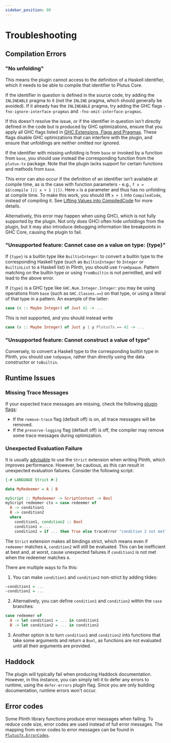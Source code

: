 ```yaml
---
sidebar_position: 80
---
```


# Troubleshooting

## Compilation Errors

### "No unfolding"

This means the plugin cannot access to the definition of a Haskell identifier, which it needs to be able to compile that identifier to Plutus Core.

If the identifier in question is defined in the source code, try adding the `INLINEABLE` pragma to it (not the `INLINE` pragma, which should generally be avoided).
If it already has the `INLINEABLE` pragma, try adding the GHC flags
`-fno-ignore-interface-pragmas` and `-fno-omit-interface-pragmas`.

If this doesn't resolve the issue, or if the identifier in question isn't directly defined in the code but is produced by GHC optimizations,
ensure that you apply all GHC flags listed in [GHC Extensions, Flags and Pragmas](./using-plinth/extensions-flags-pragmas.md).
These flags disable GHC optimizations that can interfere with the plugin, and ensure that unfoldings are neither omitted nor ignored.

If the identifier with missing unfolding is from `base` or invoked by a function from `base`, you should use instead the corresponding function from the `plutus-tx` package.
Note that the plugin lacks support for certain functions and methods from `base`.

This error can also occur if the definition of an identifier isn't available at compile time, as is the case with function parameters - e.g., `f x = $$(compile [|| x + 1 ||])`.
Here `x` is a parameter and thus has no unfolding at compile time.
To make this work, you should lift `x + 1` into `CompiledCode`, instead of compiling it.
See [Lifting Values into CompiledCode](./using-plinth/lifting.md) for more details.

Alternatively, this error may happen when using GHCi, which is not fully supported by the plugin.
Not only does GHCi often hide unfoldings from the plugin, but it may also introduce debugging information like breakpoints in GHC Core, causing the plugin to fail.

### "Unsupported feature: Cannot case on a value on type: \{type\}"

If `{type}` is a builtin type like `BuiltinInteger`: to convert a builtin type to the corresponding Haskell type (such as `BuiltinInteger` to `Integer` or `BuiltinList` to a Haskell list) in Plinth, you should use `fromOpaque`.
Pattern matching on the builtin type or using `fromBuiltin` is not permitted, and will lead to the above error.

If `{type}` is a GHC type like `GHC.Num.Integer.Integer`: you may be using operations from `base` (such as `GHC.Classes.==`) on that type, or using a literal of that type in a pattern.
An example of the latter:

```haskell
case (x :: Maybe Integer) of Just 42 -> ...
```

This is not supported, and you should instead write

```haskell
case (x :: Maybe Integer) of Just y | y PlutusTx.== 42 -> ...
```

### "Unsupported feature: Cannot construct a value of type"

Conversely, to convert a Haskell type to the corresponding builtin type in Plinth, you should use `toOpaque`, rather than directly using the data constructor or `toBuiltin`.

## Runtime Issues

### Missing Trace Messages

If your expected trace messages are missing, check the following [plugin flags](./delve-deeper/plinth-compiler-options.md):

- If the `remove-trace` flag (default off) is on, all trace messages will be removed.
- If the `preserve-logging` flag (default off) is off, the compiler may remove some trace messages during optimization.

### Unexpected Evaluation Failure

It is usually [advisable](./using-plinth/extensions-flags-pragmas.md) to use the `Strict` extension when writing Plinth, which improves performance.
However, be cautious, as this can result in unexpected evaluation failures.
Consider the following script:

```haskell
{-# LANGUAGE Strict #-}

data MyRedeemer = A | B

myScript :: MyRedeemer -> ScriptContext -> Bool
myScript redeemer ctx = case redeemer of
  A -> condition1
  B -> condition2
  where
    condition1, condition2 :: Bool
    condition1 = ...
    condition2 = if ... then True else traceError "condition 2 not met"
```

The `Strict` extension makes all bindings strict, which means even if `redeemer` matches `A`, `condition2` will still be evaluated.
This can be inefficient at best and, at worst, cause unexpected failures if `condition2` is not met when the redeemer matches `A`.

There are multiple ways to fix this:

1. You can make `condition1` and `condition2` non-strict by adding tildes:

```haskell
~condition1 = ...
~condition2 = ...
```

2. Alternatively, you can define `condition1` and `condition2` within the `case` branches:

```haskell
case redeemer of
  A -> let condition1 = ... in condition1
  B -> let condition2 = ... in condition2
```

3. Another option is to turn `condition1` and `condition2` into functions that take some arguments and return a `Bool`, as functions are not evaluated until all their arguments are provided.

## Haddock

The plugin will typically fail when producing Haddock documentation.
However, in this instance, you can simply tell it to defer any errors to runtime, using the `defer-errors` plugin flag. Since you are only building documentation, runtime errors won't occur.

## Error codes

Some Plinth library functions produce error messages when failing.
To reduce code size, error codes are used instead of full error messages.
The mapping from error codes to error messages can be found in [`PlutusTx.ErrorCodes`](https://plutus.cardano.intersectmbo.org/haddock/latest/plutus-tx/src/PlutusTx.ErrorCodes.html#plutusPreludeErrorCodes).
